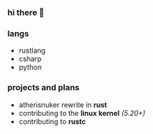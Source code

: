 ### hi there 👋

### langs
- rustlang
- csharp
- python

### projects and plans
- atherisnuker rewrite in **rust**
- contributing to the **linux kernel** *(5.20+)*
- contributing to **rustc**
